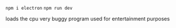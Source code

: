 `npm i electron`
`npm run dev`

<p>
  loads the cpu
  very buggy program
 used for entertainment purposes
</p>
